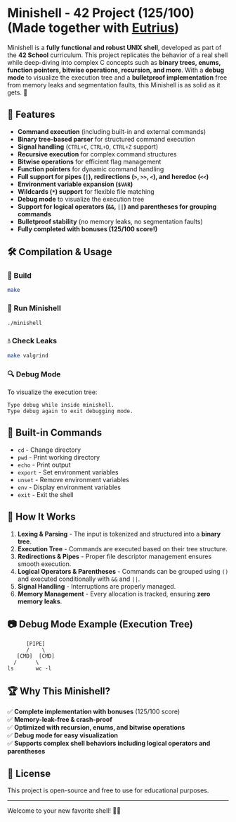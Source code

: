 # Minishell - 42 Project (125/100) (Made together with [Eutrius](https://github.com/Eutrius))

Minishell is a **fully functional and robust UNIX shell**, developed as part of the **42 School** curriculum. This project replicates the behavior of a real shell while deep-diving into complex C concepts such as **binary trees, enums, function pointers, bitwise operations, recursion, and more**. With a **debug mode** to visualize the execution tree and a **bulletproof implementation** free from memory leaks and segmentation faults, this Minishell is as solid as it gets. 🚀

## 🌟 Features
- **Command execution** (including built-in and external commands)
- **Binary tree-based parser** for structured command execution
- **Signal handling** (`CTRL+C`, `CTRL+D`, `CTRL+Z` support)
- **Recursive execution** for complex command structures
- **Bitwise operations** for efficient flag management
- **Function pointers** for dynamic command handling
- **Full support for pipes (`|`), redirections (`>`, `>>`, `<`), and heredoc (`<<`)**
- **Environment variable expansion (`$VAR`)**
- **Wildcards (`*`) support** for flexible file matching
- **Debug mode** to visualize the execution tree
- **Support for logical operators (`&&`, `||`) and parentheses for grouping commands**
- **Bulletproof stability** (no memory leaks, no segmentation faults)
- **Fully completed with bonuses (125/100 score!)**

## 🛠️ Compilation & Usage
### 🔧 Build
```bash
make
```

### 🚀 Run Minishell
```bash
./minishell
```

### 💧 Check Leaks
```bash
make valgrind
```

### 🔍 Debug Mode
To visualize the execution tree:
```
Type debug while inside minishell.
Type debug again to exit debugging mode.
```

## 📌 Built-in Commands
- `cd`  - Change directory
- `pwd` - Print working directory
- `echo` - Print output
- `export` - Set environment variables
- `unset` - Remove environment variables
- `env` - Display environment variables
- `exit` - Exit the shell

## 📖 How It Works
1. **Lexing & Parsing** - The input is tokenized and structured into a **binary tree**.
2. **Execution Tree** - Commands are executed based on their tree structure.
3. **Redirections & Pipes** - Proper file descriptor management ensures smooth execution.
4. **Logical Operators & Parentheses** - Commands can be grouped using `()` and executed conditionally with `&&` and `||`.
5. **Signal Handling** - Interruptions are properly managed.
6. **Memory Management** - Every allocation is tracked, ensuring **zero memory leaks**.

## 📷 Debug Mode Example (Execution Tree)
```
      [PIPE]
      /    \
   [CMD]  [CMD]
  /      \
ls       wc -l
```

## 🏆 Why This Minishell?
✅ **Complete implementation with bonuses** (125/100 score)  
✅ **Memory-leak-free & crash-proof**  
✅ **Optimized with recursion, enums, and bitwise operations**  
✅ **Debug mode for easy visualization**  
✅ **Supports complex shell behaviors including logical operators and parentheses**  

## 📝 License 
This project is open-source and free to use for educational purposes.

---
Welcome to your new favorite shell! 🐚🚀

